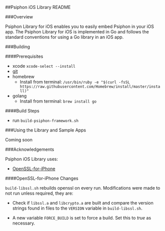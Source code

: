 ##Psiphon iOS Library README

###Overview

Psiphon Library for iOS enables you to easily embed Psiphon in your iOS
app. The Psiphon Library for iOS is implemented in Go and follows the standard
conventions for using a Go library in an iOS app.

###Building

####Prerequisites

* xcode `xcode-select --install`
* [git](https://git-scm.com/download/mac)
* homebrew
  * Install from terminal: `/usr/bin/ruby -e "$(curl -fsSL https://raw.githubusercontent.com/Homebrew/install/master/install)"`
* golang 
  * Install from terminal: `brew install go`

####Build Steps

* run `build-psiphon-framework.sh`

###Using the Library and Sample Apps

Coming soon

###Acknowledgements

Psiphon iOS Library uses:
* [OpenSSL-for-iPhone](https://github.com/x2on/OpenSSL-for-iPhone)

####OpenSSL-for-iPhone Changes

`build-libssl.sh` rebuilds openssl on every run.  Modifications were made to 
not run unless required, they are:

* Check if `libssl.a` and `libcrypto.a` are built and compare the version strings
found in files to the `VERSION` variable in `build-libssl.sh`.

* A new variable `FORCE_BUILD` is set to force a build.  Set this to *true* as 
necessary.

